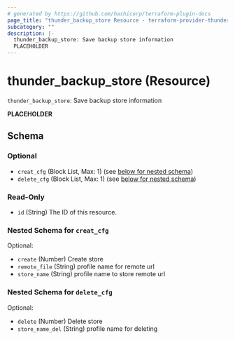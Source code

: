 ```yaml
---
# generated by https://github.com/hashicorp/terraform-plugin-docs
page_title: "thunder_backup_store Resource - terraform-provider-thunder"
subcategory: ""
description: |-
  thunder_backup_store: Save backup store information
  PLACEHOLDER
---
```


# thunder_backup_store (Resource)

`thunder_backup_store`: Save backup store information

__PLACEHOLDER__



<!-- schema generated by tfplugindocs -->
## Schema

### Optional

- `creat_cfg` (Block List, Max: 1) (see [below for nested schema](#nestedblock--creat_cfg))
- `delete_cfg` (Block List, Max: 1) (see [below for nested schema](#nestedblock--delete_cfg))

### Read-Only

- `id` (String) The ID of this resource.

<a id="nestedblock--creat_cfg"></a>
### Nested Schema for `creat_cfg`

Optional:

- `create` (Number) Create store
- `remote_file` (String) profile name for remote url
- `store_name` (String) profile name to store remote url


<a id="nestedblock--delete_cfg"></a>
### Nested Schema for `delete_cfg`

Optional:

- `delete` (Number) Delete store
- `store_name_del` (String) profile name for deleting


